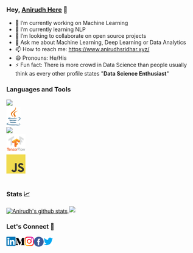 ### Hey, [Anirudh Here](https://www.anirudhsridhar.xyz/) 👋

- 🔭 I’m currently working on Machine Learning
- 🌱 I’m currently learning NLP
- 👯 I’m looking to collaborate on open source projects
- 💬 Ask me about Machine Learning, Deep Learning or Data Analytics
- 📫 How to reach me: https://www.anirudhsridhar.xyz/
- 😄 Pronouns: He/His
- ⚡ Fun fact: There is more crowd in Data Science than people usually think as every other profile states "**Data Science Enthusiast**"

### Languages and Tools 
<code><img height="50" src="https://github.com/gilbarbara/logos/blob/master/logos/c-plusplus.svg">
<code><img height="50" src="https://github.com/gilbarbara/logos/blob/master/logos/java.svg"></code>
<code><img height="50" src="https://github.com/gilbarbara/logos/blob/master/logos/python.svg"></code>
<code><img height="50" src="https://raw.githubusercontent.com/github/explore/80688e429a7d4ef2fca1e82350fe8e3517d3494d/topics/tensorflow/tensorflow.png"></code>
<code><img height="50" src="https://raw.githubusercontent.com/github/explore/80688e429a7d4ef2fca1e82350fe8e3517d3494d/topics/javascript/javascript.png"></code>
</code><br>
### Stats 📈
<a href="https://github.com/Anirudh1905">
 <img align="center" src="https://github-readme-stats.vercel.app/api?username=Anirudh1905&show_icons=true&theme=dark&line_height=27" alt="Anirudh's github stats"/>
</a>
<a> <img src="https://github-readme-stats.vercel.app/api/top-langs/?username=Anirudh1905&theme=dark&layout=compact&langs_count=10&custom_title=Most%20Used%20Languages%20%F0%9F%91%A8%F0%9F%8F%BD%E2%80%8D%F0%9F%92%BB&card_width=445" />
</a>  

### Let's Connect 💬
    
<a href="https://www.linkedin.com/in/anirudh-sridhar-1905/">
    <img align="left" alt="Anirudh Sridhar | Linkedin" width="24px" src="https://github.com/UtkarshChaurasia/UtkarshChaurasia/blob/master/Assets/Icons/Linkedin.svg" />
</a>  
  <a href="https://medium.com/@anirudhsridhar1905">
    <img align="left" alt="Anirudh Sridhar | Medium" width="24px" src="https://github.com/UtkarshChaurasia/UtkarshChaurasia/blob/master/Assets/Icons/medium.svg" />
  </a>
  
  <a href="https://www.instagram.com/anirudh_sridhar_1905/">
    <img align="left" alt="Anirudh Sridhar | Instagram" width="24px" src="https://github.com/UtkarshChaurasia/UtkarshChaurasia/blob/master/Assets/Icons/Instagram.svg" />
  </a>
<a href="https://m.facebook.com/anirudhsridhar1905">
    <img align="left" alt="Anirudh Sridhar | Facebook" width="26px" src="https://github.com/Anirudh1905/Anirudh1905/blob/main/facebook.svg" />
  </a>
<a href="https://mobile.twitter.com/Anirudh_1905">
    <img align="left" alt="Anirudh Sridhar | Twitter" width="24px" src="https://github.com/Anirudh1905/Anirudh1905/blob/main/twitter.svg" />
  </a>
